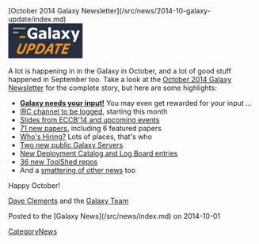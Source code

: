 <div class='newsItemHeader'>[October 2014 Galaxy Newsletter](/src/news/2014-10-galaxy-update/index.md)</div>

<div class='right'>
<a href='/src/galaxy-updates/2014-10/index.md'><img src="/src/images/logos/GalaxyUpdate200.png" alt="Galaxy Updates" width=150 /></a>
</div>

A lot is happening in in the Galaxy in October, and a lot of good stuff happened in September too.  Take a look at the [October 2014 Galaxy Newsletter](/src/galaxy-updates/2014-10/index.md) for the complete story, but here are some highlights:

* **[Galaxy needs your input!](/src/galaxy-updates/2014-10/index.md#galaxy-needs-your-input)**  You may even get rewarded for your input ...
* [IRC channel to be logged](/src/galaxy-updates/2014-10/index.md#irc-channel-policy-change), starting this month
* [Slides from ECCB'14 and upcoming events](/src/galaxy-updates/2014-10/index.md#events)
* [71 new papers](/src/galaxy-updates/2014-10/index.md#new-papers), including 6 featured papers
* [Who's Hiring?](/src/galaxy-updates/2014-10/index.md#whos-hiring) Lots of places, that's who
* [Two new public Galaxy Servers](/src/galaxy-updates/2014-10/index.md#new-public-servers)
* [New Deployment Catalog and Log Board entries](/src/galaxy-updates/2014-10/index.md#community-galaxy-hubs)
* [36 new ToolShed repos](/src/galaxy-updates/2014-10/index.md#toolshed-contribution)
* And a [smattering of other news](/src/galaxy-updates/2014-10/index.md#other-news) too

Happy October!

[Dave Clements](/src/people/dave-clements/index.md) and the [Galaxy Team](/src/galaxy-team/index.md)

<div class='newsItemFooter'>Posted to the [Galaxy News](/src/news/index.md) on 2014-10-01 </div>

[CategoryNews](/src/category-news/index.md)
